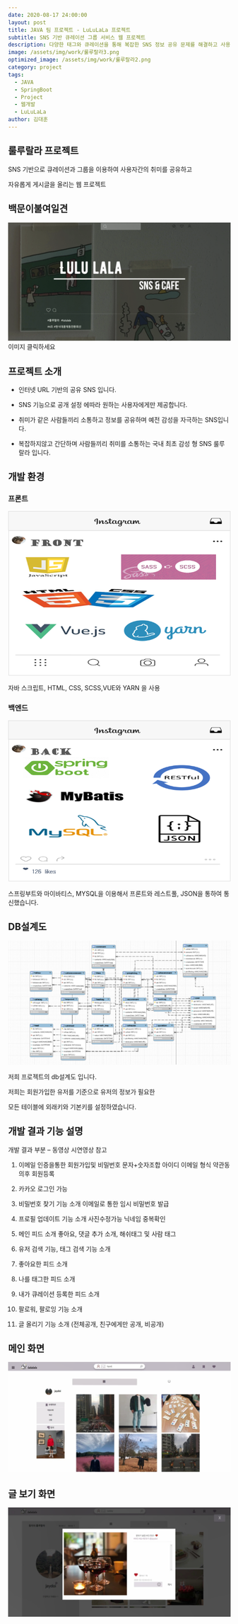 ```yaml
---
date: 2020-08-17 24:00:00
layout: post
title: JAVA 팀 프로젝트 - LuLuLaLa 프로젝트 
subtitle: SNS 기반 큐레이션 그룹 서비스 웹 프로젝트
description: 다양한 태그와 큐레이션을 통해 복잡한 SNS 정보 공유 문제를 해결하고 사용자 간의 취미 공유와 게시글 관리가 가능 
image: /assets/img/work/룰루랄라3.png
optimized_image: /assets/img/work/룰루랄라2.png
category: project
tags:
  - JAVA
  - SpringBoot
  - Project
  - 웹개발
  - LuLuLaLa
author: 김대훈
---
```


## 룰루랄라 프로젝트

SNS 기반으로 큐레이션과 그룹을 이용하여 사용자간의 취미를 공유하고

자유롭게 게시글을 올리는 웹 프로젝트

## 백문이불여일견

[![Watch the video](../assets/img/work/룰루랄라3.png)](https://www.youtube.com/watch?v=0z6JZoYHw-0&t=1s)
이미지 클릭하세요

## 프로젝트 소개

- 인터넷 URL 기반의 공유 SNS 입니다.

- SNS 기능으로 공개 설정 에따라 원하는 사용자에게만 제공합니다.

- 취미가 같은 사람들끼리 소통하고 정보를 공유하며 예전 감성을 자극하는 SNS입니다.

- 복잡하지않고 간단하며 사람들끼리 취미를 소통하는 국내 최초 감성 형 SNS 룰루 랄라 입니다.

## 개발 환경

### 프론트

![1](../assets/img/work/룰루랄라4.png)

자바 스크립트, HTML, CSS, SCSS,VUE와 YARN 을 사용 

### 백엔드
![2](../assets/img/work/룰루랄라5.png)

스프링부트와 마이바티스, MYSQL을 이용해서 프론트와 레스트풀, JSON을 통하여 통신했습니다.

## DB설계도

![3](../assets/img/work/룰루랄라6.png)

저희 프로젝트의 db설계도 입니다. 

저희는 회원가입한 유저를 기준으로 유저의 정보가 필요한 

모든 테이블에 외래키와 기본키를 설정하였습니다.

## 개발 결과 기능 설명

개발 결과 부분 – 동영상 시연영상 참고

1. 이메일 인증을통한 회원가입및 비밀번호 문자+숫자조합 아이디 이메일 형식
약관동의후 회원등록

2. 카카오 로그인 가능

3. 비밀번호 찾기 기능 소개 이메일로 통한 임시 비밀번호 발급

4. 프로필 업데이트 기능 소개 사진수정가능 닉네임 중복확인

5. 메인 피드 소개 좋아요, 댓글 추가 소개, 해쉬태그 및 사람 태그

6. 유저 검색 기능, 태그 검색 기능 소개

7. 좋아요한 피드 소개

8. 나를 태그한 피드 소개

9. 내가 큐레이션 등록한 피드 소개

10. 팔로워, 팔로잉 기능 소개

11. 글 올리기 기능 소개 (전체공개, 친구에게만 공개, 비공개)

## 메인 화면

![4](../assets/img/work/룰루랄라2.png)

## 글 보기 화면

![5](../assets/img/work/룰루랄라1.png)


